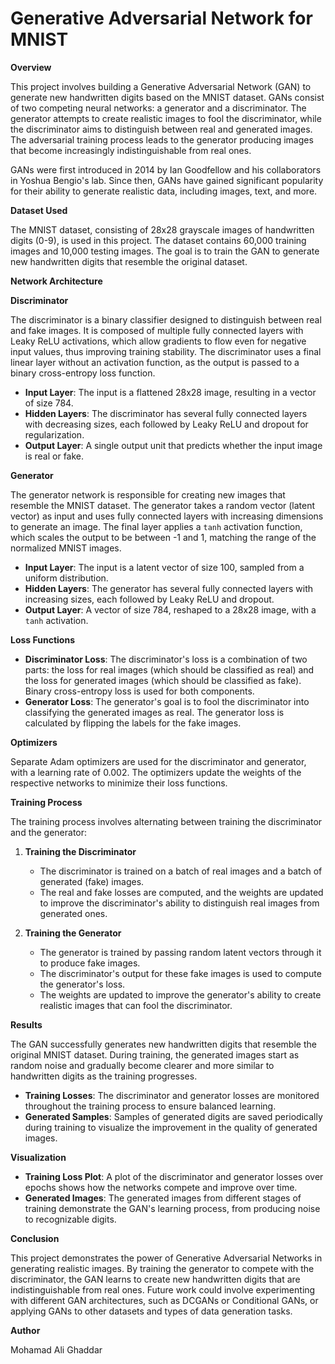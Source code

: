# Generative Adversarial Network for MNIST

**Overview**

This project involves building a Generative Adversarial Network (GAN) to generate new handwritten digits based on the MNIST dataset. GANs consist of two competing neural networks: a generator and a discriminator. The generator attempts to create realistic images to fool the discriminator, while the discriminator aims to distinguish between real and generated images. The adversarial training process leads to the generator producing images that become increasingly indistinguishable from real ones.

GANs were first introduced in 2014 by Ian Goodfellow and his collaborators in Yoshua Bengio's lab. Since then, GANs have gained significant popularity for their ability to generate realistic data, including images, text, and more.

**Dataset Used**

The MNIST dataset, consisting of 28x28 grayscale images of handwritten digits (0-9), is used in this project. The dataset contains 60,000 training images and 10,000 testing images. The goal is to train the GAN to generate new handwritten digits that resemble the original dataset.

**Network Architecture**

**Discriminator**

The discriminator is a binary classifier designed to distinguish between real and fake images. It is composed of multiple fully connected layers with Leaky ReLU activations, which allow gradients to flow even for negative input values, thus improving training stability. The discriminator uses a final linear layer without an activation function, as the output is passed to a binary cross-entropy loss function.

- **Input Layer**: The input is a flattened 28x28 image, resulting in a vector of size 784.
- **Hidden Layers**: The discriminator has several fully connected layers with decreasing sizes, each followed by Leaky ReLU and dropout for regularization.
- **Output Layer**: A single output unit that predicts whether the input image is real or fake.

**Generator**

The generator network is responsible for creating new images that resemble the MNIST dataset. The generator takes a random vector (latent vector) as input and uses fully connected layers with increasing dimensions to generate an image. The final layer applies a `tanh` activation function, which scales the output to be between -1 and 1, matching the range of the normalized MNIST images.

- **Input Layer**: The input is a latent vector of size 100, sampled from a uniform distribution.
- **Hidden Layers**: The generator has several fully connected layers with increasing sizes, each followed by Leaky ReLU and dropout.
- **Output Layer**: A vector of size 784, reshaped to a 28x28 image, with a `tanh` activation.

**Loss Functions**

- **Discriminator Loss**: The discriminator's loss is a combination of two parts: the loss for real images (which should be classified as real) and the loss for generated images (which should be classified as fake). Binary cross-entropy loss is used for both components.
- **Generator Loss**: The generator's goal is to fool the discriminator into classifying the generated images as real. The generator loss is calculated by flipping the labels for the fake images.

**Optimizers**

Separate Adam optimizers are used for the discriminator and generator, with a learning rate of 0.002. The optimizers update the weights of the respective networks to minimize their loss functions.

**Training Process**

The training process involves alternating between training the discriminator and the generator:

1. **Training the Discriminator**

   - The discriminator is trained on a batch of real images and a batch of generated (fake) images.
   - The real and fake losses are computed, and the weights are updated to improve the discriminator's ability to distinguish real images from generated ones.

2. **Training the Generator**

   - The generator is trained by passing random latent vectors through it to produce fake images.
   - The discriminator's output for these fake images is used to compute the generator's loss.
   - The weights are updated to improve the generator's ability to create realistic images that can fool the discriminator.

**Results**

The GAN successfully generates new handwritten digits that resemble the original MNIST dataset. During training, the generated images start as random noise and gradually become clearer and more similar to handwritten digits as the training progresses.

- **Training Losses**: The discriminator and generator losses are monitored throughout the training process to ensure balanced learning.
- **Generated Samples**: Samples of generated digits are saved periodically during training to visualize the improvement in the quality of generated images.

**Visualization**

- **Training Loss Plot**: A plot of the discriminator and generator losses over epochs shows how the networks compete and improve over time.
- **Generated Images**: The generated images from different stages of training demonstrate the GAN's learning process, from producing noise to recognizable digits.

**Conclusion**

This project demonstrates the power of Generative Adversarial Networks in generating realistic images. By training the generator to compete with the discriminator, the GAN learns to create new handwritten digits that are indistinguishable from real ones. Future work could involve experimenting with different GAN architectures, such as DCGANs or Conditional GANs, or applying GANs to other datasets and types of data generation tasks.

**Author**

Mohamad Ali Ghaddar